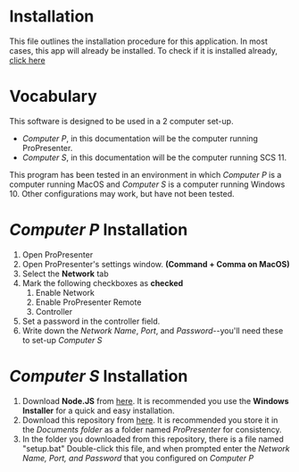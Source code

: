 # Installation
This file outlines the installation procedure for this application. In most cases, this app will already be installed. To check if it is installed already, [click here](README.md#installation)

# Vocabulary
This software is designed to be used in a 2 computer set-up.

* *Computer P*, in this documentation will be the computer running ProPresenter.
* *Computer S*, in this documentation will be the computer running SCS 11.

This program has been tested in an environment in which *Computer P* is a computer running MacOS and *Computer S* is a computer running Windows 10. Other configurations may work, but have not been tested.

# *Computer P* Installation
1. Open ProPresenter
1. Open ProPresenter's settings window. __(Command + Comma on MacOS)__
1. Select the __Network__ tab
1. Mark the following checkboxes as __checked__
   1. Enable Network
   1. Enable ProPresenter Remote
   1. Controller
1. Set a password in the controller field.
1. Write down the *Network Name*, *Port*, and *Password*--you'll need these to set-up *Computer S*

# *Computer S* Installation
1. Download __Node.JS__ from [here](https://nodejs.org/en/download/). It is recommended you use the __Windows Installer__ for a quick and easy installation.
1. Download this repository from [here](https://github.com/AndrewWilson214/CTH-Pro-Link/archive/master.zip). It is recommended you store it in the *Documents folder* as a folder named *ProPresenter* for consistency.
1. In the folder you downloaded from this repository, there is a file named "setup.bat" Double-click this file, and when prompted enter the *Network Name, Port, and Password* that you configured on *Computer P*
